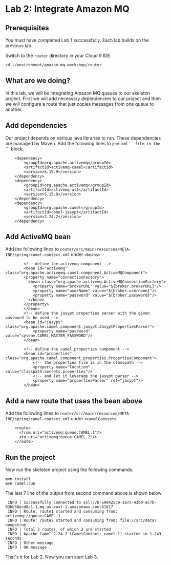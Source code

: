 # Lab 2: Integrate Amazon MQ 

## Prerequisites

You must have completed Lab 1 successfully. Each lab builds on the previous lab. 

Switch to the `router` directory in your Cloud 9 IDE.

```
cd ~/environment/amazon-mq-workshop/router
```

## What are we doing?

In this lab, we will be integrating Amazon MQ queues to our skeleton project. First we will add necessary dependencies to our project and then we will configure a route that just copies messages from one queue to another.

## Add dependencies

Our project depends on various java libraries to run. These dependencies are managed by Maven. Add the following lines to ```pom.xml`` file in the ```<dependencies>``` block.

```
    <dependency>
        <groupId>org.apache.activemq</groupId>
        <artifactId>activemq-camel</artifactId>
        <version>5.15.9</version>
    </dependency>
    <dependency>
        <groupId>org.apache.activemq</groupId>
        <artifactId>activemq-all</artifactId>
        <version>5.15.9</version>
    </dependency> 
    <dependency>
        <groupId>org.apache.camel</groupId>
        <artifactId>camel-jasypt</artifactId>
        <version>2.24.2</version>
    </dependency>    
```

## Add ActiveMQ bean

Add the following lines to ```router/src/main/resources/META-INF/spring/camel-context.xml``` under ```<beans>``` 

```
        <!-- define the activemq component -->
        <bean id="activemq" class="org.apache.activemq.camel.component.ActiveMQComponent">
        <property name="connectionFactory">
          <bean class="org.apache.activemq.ActiveMQConnectionFactory">
            <property name="brokerURL" value="${broker.brokerURL}"/>
            <property name="userName" value="${broker.username}"/>
            <property name="password" value="${broker.password}"/>
          </bean>
        </property>
        </bean>
        <!-- define the jasypt properties parser with the given password to be used -->
        <bean id="jasypt" class="org.apache.camel.component.jasypt.JasyptPropertiesParser">
            <property name="password" value="sysenv.CAMEL_MASTER_PASSWORD"/>
        </bean>
        
        <!-- define the camel properties component -->
        <bean id="properties" class="org.apache.camel.component.properties.PropertiesComponent">
            <!-- the properties file is in the classpath -->
            <property name="location" value="classpath:secrets.properties"/>
            <!-- and let it leverage the jasypt parser -->
            <property name="propertiesParser" ref="jasypt"/>
        </bean>      
```

## Add a new route that uses the bean above

Add the following lines to ```router/src/main/resources/META-INF/spring/camel-context.xml``` under ```<camelContext>``` 

```
    <route>
      <from uri="activemq:queue:CAMEL.1"/>
      <to uri="activemq:queue:CAMEL.2"/>
    </route>
```

## Run the project 

Now run the skeleton project using the following commands. 

```
mvn install
mvn camel:run
```

The last 7 line of the output from second command above is shown below

```
 INFO | Successfully connected to ssl://b-590425c9-1a73-43b0-ac7b-03bb58ecd8c1-1.mq.us-east-1.amazonaws.com:61617
 INFO | Route: route1 started and consuming from: activemq://queue:CAMEL.1
 INFO | Route: route2 started and consuming from: file://src/data?noop=true
 INFO | Total 2 routes, of which 2 are started
 INFO | Apache Camel 2.24.2 (CamelContext: camel-1) started in 1.243 seconds
 INFO | Other message
 INFO | UK message
```

That's it for Lab 2. Now you can start Lab 3.
